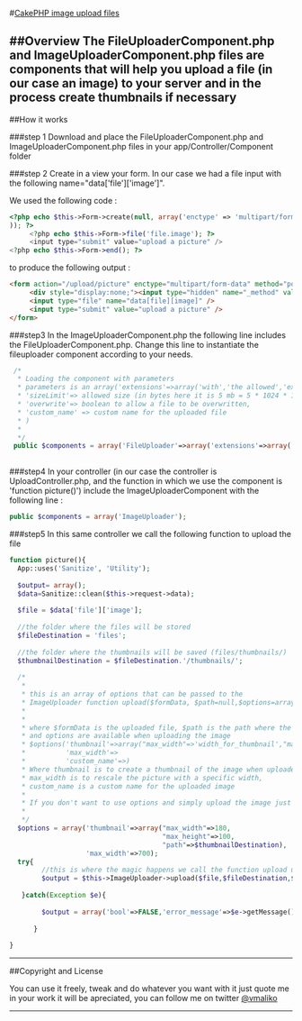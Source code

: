 #[CakePHP image upload files](http://www.githup.com/cakephp2.0_image_upload)

##Overview
The FileUploaderComponent.php and ImageUploaderComponent.php files are components that will help you upload a file (in our case an image) to your server and in the process create thumbnails if necessary
---
 
##How it works

###step 1
Download and place the FileUploaderComponent.php and ImageUploaderComponent.php files in your app/Controller/Component folder

###step 2 
Create in a view your form. In our case we had a file input with the following name="data['file']['image']".

We used the following code :

````php
<?php echo $this->Form->create(null, array('enctype' => 'multipart/form-data','url' => array('controller' => 'upload', 'action' => 'picture')
)); ?>
     <?php echo $this->Form->file('file.image'); ?>
     <input type="submit" value="upload a picture" />
<?php echo $this->Form->end(); ?>
````

to produce the following output :

````html
<form action="/upload/picture" enctype="multipart/form-data" method="post" accept-charset="utf-8">
     <div style="display:none;"><input type="hidden" name="_method" value="POST"></div>     
     <input type="file" name="data[file][image]" />     
     <input type="submit" value="upload a picture" />
</form> 
````

###step3
In the ImageUploaderComponent.php the following line includes the FileUploaderComponent.php. Change this line to instantiate the fileuploader component according to your needs.

````php
 /*
  * Loading the component with parameters
  * parameters is an array('extensions'=>array('with','the allowed','extensions'),
  * 'sizeLimit'=> allowed size (in bytes here it is 5 mb = 5 * 1024 * 1024),
  * 'overwrite'=> boolean to allow a file to be overwritten,
  * 'custom_name' => custom name for the uploaded file
  * )
  * 
  */
 public $components = array('FileUploader'=>array('extensions'=>array('jpeg','gif','bmp','jpg','png'),'sizeLimit'=>5242880));
 
````

###step4
In your controller (in our case the controller is  UploadController.php, and the function in which we use the component is 'function picture()') include the ImageUploaderComponent with the following line :

````php
public $components = array('ImageUploader');
````

###step5
In this same controller we call the following function to upload the file
````php
function picture(){
  App::uses('Sanitize', 'Utility');
  
  $output= array();  
  $data=Sanitize::clean($this->request->data);
  
  $file = $data['file']['image'];
  
  //the folder where the files will be stored
  $fileDestination = 'files';
  
  //the folder where the thumbnails will be saved (files/thumbnails/)
  $thumbnailDestination = $fileDestination.'/thumbnails/';
  
  /*
   * 
   * this is an array of options that can be passed to the 
   * ImageUploader function upload($formData, $path=null,$options=array('custom_name'=>null, 'thumbnail'=>null, 'max_width'=>null))
   * 
   * 
   * where $formData is the uploaded file, $path is the path where the file will be saved,
   * and options are available when uploading the image 
   * $options('thumbnail'=>array("max_width"=>'width_for_thumbnail',"max_height"=>'height_for_thumbnail', "path"=>'file/path/for/thumbnail/', "custom_name"=>'custom_name_for_the_thumbnail')
   *          'max_width'=>
   *          'custom_name'=>)
   * Where thumbnail is to create a thumbnail of the image when uploaded, 
   * max_width is to rescale the picture with a specific width,
   * custom_name is a custom name for the uploaded image
   * 
   * If you don't want to use options and simply upload the image just call the upload function without the options' array
   * 
   */   
  $options = array('thumbnail'=>array("max_width"=>180,
                                      "max_height"=>100, 
                                      "path"=>$thumbnailDestination),
                   'max_width'=>700);    
  try{
        //this is where the magic happens we call the function upload using the imageuploader component 
        $output = $this->ImageUploader->upload($file,$fileDestination,$options);
       
   }catch(Exception $e){
          
        $output = array('bool'=>FALSE,'error_message'=>$e->getMessage());
       
      }
      
}
````

---

##Copyright and License

You can use it freely, tweak and do whatever you want with it just quote me in your work it will be apreciated, you can follow me on twitter [@vmaliko](http://www.twitter.com/vmaliko)

---
